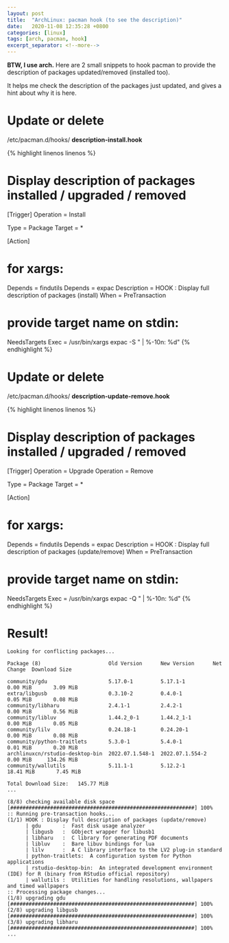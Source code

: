 ```yaml
---
layout: post
title:  "ArchLinux: pacman hook (to see the description)"
date:   2020-11-08 12:35:28 +0800
categories: [linux]
tags: [arch, pacman, hook]
excerpt_separator: <!--more-->
---
```

**BTW, I use arch.** Here are 2 small snippets to hook pacman to provide the description of packages updated/removed (installed too).

<!--more-->

It helps me check the description of the packages just updated, and gives a hint about why it is here.

# Update or delete

/etc/pacman.d/hooks/ **description-install.hook**

{% highlight linenos linenos %}
# Display description of packages installed / upgraded / removed
[Trigger]
Operation = Install

Type = Package
Target = *
    
[Action]
# for xargs:
Depends = findutils
Depends = expac
Description = HOOK : Display full description of packages (install)
When = PreTransaction
# provide target name on stdin:
NeedsTargets
Exec = /usr/bin/xargs expac -S "      | %-10n:  %d"
{% endhighlight %}


# Update or delete

/etc/pacman.d/hooks/ **description-update-remove.hook**

{% highlight linenos linenos %}
# Display description of packages installed / upgraded / removed
[Trigger]
Operation = Upgrade
Operation = Remove

Type = Package
Target = *

[Action]
# for xargs:
Depends = findutils
Depends = expac
Description = HOOK : Display full description of packages (update/remove)
When = PreTransaction
# provide target name on stdin:
NeedsTargets
Exec = /usr/bin/xargs expac -Q "      | %-10n:  %d"
{% endhighlight %}

# Result!

```
Looking for conflicting packages...

Package (8)                      Old Version      New Version      Net Change  Download Size

community/gdu                    5.17.0-1         5.17.1-1           0.00 MiB       3.09 MiB
extra/libgusb                    0.3.10-2         0.4.0-1            0.05 MiB       0.08 MiB
community/libharu                2.4.1-1          2.4.2-1            0.00 MiB       0.56 MiB
community/libluv                 1.44.2_0-1       1.44.2_1-1         0.00 MiB       0.05 MiB
community/lilv                   0.24.18-1        0.24.20-1          0.00 MiB       0.08 MiB
community/python-traitlets       5.3.0-1          5.4.0-1            0.01 MiB       0.20 MiB
archlinuxcn/rstudio-desktop-bin  2022.07.1.548-1  2022.07.1.554-2    0.00 MiB     134.26 MiB
community/wallutils              5.11.1-1         5.12.2-1          18.41 MiB       7.45 MiB

Total Download Size:   145.77 MiB
...

(8/8) checking available disk space                                                                    [############################################################] 100%
:: Running pre-transaction hooks...
(1/1) HOOK : Display full description of packages (update/remove)
      | gdu       :  Fast disk usage analyzer
      | libgusb   :  GObject wrapper for libusb1
      | libharu   :  C library for generating PDF documents
      | libluv    :  Bare libuv bindings for lua
      | lilv      :  A C library interface to the LV2 plug-in standard
      | python-traitlets:  A configuration system for Python applications
      | rstudio-desktop-bin:  An integrated development environment (IDE) for R (binary from RStudio official repository)
      | wallutils :  Utilities for handling resolutions, wallpapers and timed wallpapers
:: Processing package changes...
(1/8) upgrading gdu                                                                                    [############################################################] 100%
(2/8) upgrading libgusb                                                                                [############################################################] 100%
(3/8) upgrading libharu                                                                                [############################################################] 100%
...
```
